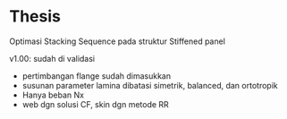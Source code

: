 # Thesis
Optimasi Stacking Sequence pada struktur Stiffened panel 


v1.00: sudah di validasi
- pertimbangan flange sudah dimasukkan 
- susunan parameter lamina dibatasi simetrik, balanced, dan ortotropik
- Hanya beban Nx
- web dgn solusi CF, skin dgn metode RR

